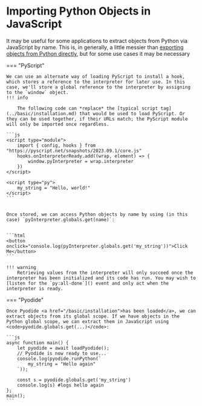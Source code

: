 # Importing Python Objects in JavaScript

It may be useful for some applications to extract objects from Python via JavaScript by name. This is, in generally, a little messier than [exporting objects from Python directly](export-js.md), but for some use cases it may be necessary

=== "PyScript"

    We can use an alternate way of loading PyScript to install a hook, which stores a reference to the interpreter for later use. In this case, we'll store a global reference to the interpreter by assigning to the `window` object.
    !!! info

        The following code can *replace* the [typical script tag](../basic/installation.md) that would be used to load PyScript. Or they can be used together, if their URLs match; the PyScript module will only be imported once regardless.

    ```js
    <script type="module">
        import { config, hooks } from "https://pyscript.net/snapshots/2023.09.1/core.js"
        hooks.onInterpreterReady.add((wrap, element) => {
            window.pyInterpreter = wrap.interpreter
        })
    </script>

    <script type="py">
        my_string = "Hello, world!"
    </script>
    ```
    

    Once stored, we can access Python objects by name by using (in this case) `pyInterpreter.globals.get(name)`:


    ```html
    <button onclick="console.log(pyInterpreter.globals.get('my_string'))">Click Me</button>
    ```

    !!! warning
        Retrieving values from the interpreter will only succeed once the interpreter has been initialized and its code has run. You may wish to [listen for the `py:all-done`]() event and only act when the interpreter is ready.

=== "Pyodide"

    Once Pyodide <a href="/basic/installation">has been loaded</a>, we can extract objects from its global scope. If we have objects in the Python global scope, we can extract them in JavaScript using <code>pyodide.globals.get(...)</code>:

    ```js
    async function main() {
        let pyodide = await loadPyodide();
        // Pyodide is now ready to use...
        console.log(pyodide.runPython(`
            my_string = "Hello again"
        `));

        const s = pyodide.globals.get('my_string')
        console.log(s) #logs hello again
    };
    main(); 
    ```